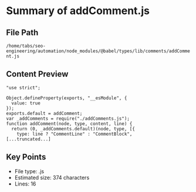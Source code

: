 # Summary of addComment.js
  
## File Path
`/home/tabs/seo-engineering/automation/node_modules/@babel/types/lib/comments/addComment.js`

## Content Preview
```
"use strict";

Object.defineProperty(exports, "__esModule", {
  value: true
});
exports.default = addComment;
var _addComments = require("./addComments.js");
function addComment(node, type, content, line) {
  return (0, _addComments.default)(node, type, [{
    type: line ? "CommentLine" : "CommentBlock",
[...truncated...]
```

## Key Points
- File type: .js
- Estimated size: 374 characters
- Lines: 16
